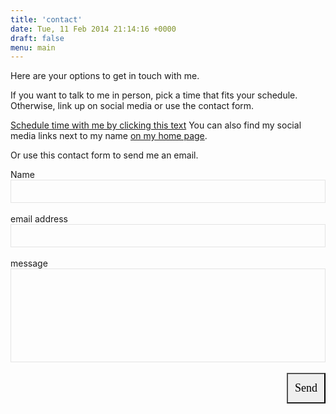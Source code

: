 ```yaml
---
title: 'contact'
date: Tue, 11 Feb 2014 21:14:16 +0000
draft: false
menu: main
---
```


Here are your options to get in touch with me.

If you want to talk to me in person, pick a time that fits your schedule. Otherwise, link up on social media or use the contact form.

[Schedule time with me by clicking this text](https://calendly.com/markcheret/60min)
You can also find my social media links next to my name [on my home page](/).

Or use this contact form to send me an email.

<form action="https://getform.io/f/58d1038b-e93a-48b0-a035-0e82a813ea6b" method="POST">

  Name\
  <input type="text" name="name" style="background-color:transparent; border: 1px solid #e4e4e4; position: relative; padding: 10px 15px; color: #686868; display: block; width: 100%;
    -moz-box-sizing: border-box; -webkit-box-sizing: border-box; box-sizing: border-box;">\
  email address\
  <input type="email" name="email" style="background-color:transparent; border: 1px solid #e4e4e4; position: relative; padding: 10px 15px; color: #686868; display: block; width: 100%;
    -moz-box-sizing: border-box; -webkit-box-sizing: border-box; box-sizing: border-box;">\
  message\
  <input type="text" name="message" style="background-color:transparent; border: 1px solid #e4e4e4; position: relative; padding: 10px 15px; color: #686868; display: block; width: 100%; height: 150px;
    -moz-box-sizing: border-box; -webkit-box-sizing: border-box; box-sizing: border-box;">\
  <button type="submit" style="align-items: flex-start; appearance: auto; background-color: rgb(239, 239, 239); border-bottom-color:rgb(118, 118, 118); border-style: outset; border-width:2px; border-color rgb(118, 118, 118); box-sizing: border-box; color rgb(0, 0, 0); cursor:pointer; display: block; float:right; font-family:'Allerta Stencil'; font-size: 18px; height: 49px; padding:11px; text-align:center;">Send</button>

</form>